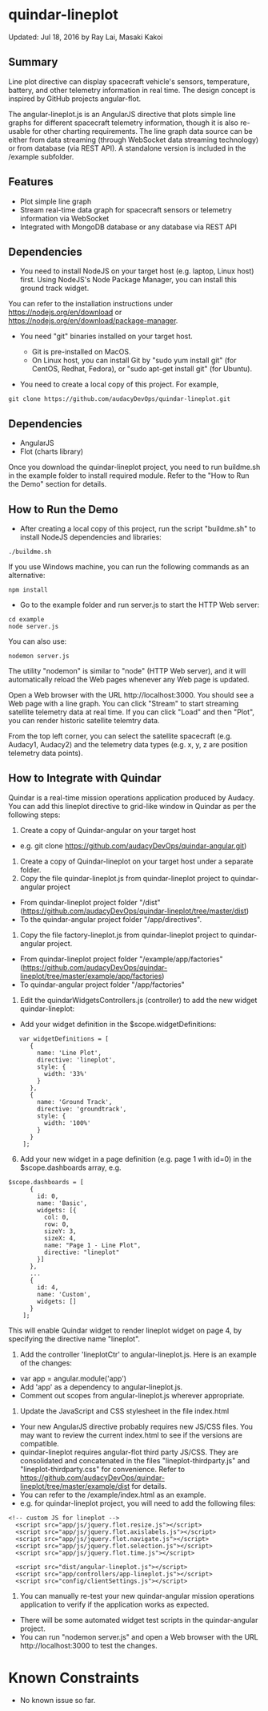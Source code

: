 # quindar-lineplot
Updated: Jul 18, 2016 by Ray Lai, Masaki Kakoi

## Summary
Line plot directive can display spacecraft vehicle's sensors, temperature, battery, and other telemetry information in real time. The design concept is inspired by GitHub projects angular-flot.

The angular-lineplot.js is an AngularJS directive that plots simple line graphs for different spacecraft telemetry information, though it is also re-usable for other charting requirements. The line graph data source can be either from data streaming (through WebSocket data streaming technology) or from database (via REST API). A standalone version is included in the /example subfolder. 

## Features
* Plot simple line graph
* Stream real-time data graph for spacecraft sensors or telemetry information via WebSocket
* Integrated with MongoDB database or any database via REST API

## Dependencies
* You need to install NodeJS on your target host (e.g. laptop, Linux host) first.
Using NodeJS's Node Package Manager, you can install this ground track widget. 

You can refer to the installation instructions under https://nodejs.org/en/download or https://nodejs.org/en/download/package-manager.

* You need "git" binaries installed on your target host. 
  - Git is pre-installed on MacOS.
  - On Linux host, you can install Git by "sudo yum install git" (for CentOS, Redhat, Fedora), or "sudo apt-get install git" (for Ubuntu).

* You need to create a local copy of this project. For example,
```
git clone https://github.com/audacyDevOps/quindar-lineplot.git
``` 

## Dependencies
* AngularJS
* Flot (charts library)

Once you download the quindar-lineplot project, you need to run buildme.sh in the example folder to install required module. Refer to the "How to Run the Demo" section for details. 	
	
## How to Run the Demo
* After creating a local copy of this project, run the script "buildme.sh" to install NodeJS dependencies and libraries:

```
./buildme.sh
```

If you use Windows machine, you can run the following commands as an alternative:
```
npm install
```

* Go to the example folder and run server.js to start the HTTP Web server: 
```
cd example
node server.js
```

You can also use:
```
nodemon server.js
```

The utility "nodemon" is similar to "node" (HTTP Web server), and it will automatically reload the Web pages whenever any Web page is updated.

Open a Web browser with the URL http://localhost:3000. You should see a Web page with a line graph.
You can click "Stream" to start streaming satellite telemetry data at real time.
If you can click "Load" and then "Plot", you can render historic satellite telemtry data.

From the top left corner, you can select the satellite spacecraft (e.g. Audacy1, Audacy2) and the telemetry data types (e.g. x, y, z are position telemetry data points).

## How to Integrate with Quindar
Quindar is a real-time mission operations application produced by Audacy. You can add this lineplot directive to grid-like window in Quindar as per the following steps:
	
1. Create a copy of Quindar-angular on your target host 
  - e.g. git clone https://github.com/audacyDevOps/quindar-angular.git)
1. Create a copy of Quindar-lineplot on your target host under a separate folder.
1. Copy the file quindar-lineplot.js from quindar-lineplot project to quindar-angular project
  - From quindar-lineplot project folder "/dist" (https://github.com/audacyDevOps/quindar-lineplot/tree/master/dist) 
  - To the quindar-angular project folder "/app/directives".
1. Copy the file factory-lineplot.js from quindar-lineplot project to quindar-angular project.
  - From quindar-lineplot project folder "/example/app/factories" (https://github.com/audacyDevOps/quindar-lineplot/tree/master/example/app/factories)
  - To quindar-angular project folder "/app/factories"
1. Edit the quindarWidgetsControllers.js (controller) to add the new widget quindar-lineplot:
  - Add your widget definition in the $scope.widgetDefinitions:
```
   var widgetDefinitions = [
      {
        name: 'Line Plot',
        directive: 'lineplot',
        style: {
          width: '33%'
        }
      },
      {
        name: 'Ground Track',
        directive: 'groundtrack',
        style: {
          width: '100%'
        }
      }
    ];
```

6. Add your new widget in a page definition (e.g. page 1 with id=0) in the $scope.dashboards array, e.g.
```
$scope.dashboards = [
      {
        id: 0,
        name: 'Basic',
        widgets: [{
          col: 0,
          row: 0,
          sizeY: 3,
          sizeX: 4,
          name: "Page 1 - Line Plot",
          directive: "lineplot"
        }]
      },
      ...
      {
        id: 4,
        name: 'Custom',
        widgets: []
      }
    ];
```

This will enable Quindar widget to render lineplot widget on page 4, by specifying the directive name "lineplot". 

1. Add the controller 'lineplotCtr' to angular-lineplot.js. Here is an example of the changes:
  - var app = angular.module('app')
  - Add 'app' as a dependency to angular-lineplot.js.
  - Comment out scopes from angular-lineplot.js wherever appropriate.

1. Update the JavaScript and CSS stylesheet in the file index.html
  - Your new AngularJS directive probably requires new JS/CSS files. You may want to review the current index.html
to see if the versions are compatible.
  - quindar-lineplot requires angular-flot third party JS/CSS. They are consolidated and concatenated in the files "lineplot-thirdparty.js" and "lineplot-thirdparty.css" for convenience. Refer to https://github.com/audacyDevOps/quindar-lineplot/tree/master/example/dist for details.
  - You can refer to the /example/index.html as an example.
  - e.g. for quindar-lineplot project, you will need to add the following files:
```
<!-- custom JS for lineplot -->
  <script src="app/js/jquery.flot.resize.js"></script>
  <script src="app/js/jquery.flot.axislabels.js"></script>
  <script src="app/js/jquery.flot.navigate.js"></script>
  <script src="app/js/jquery.flot.selection.js"></script>
  <script src="app/js/jquery.flot.time.js"></script>
	
  <script src="dist/angular-lineplot.js"></script>
  <script src="app/controllers/app-lineplot.js"></script>
  <script src="config/clientSettings.js"></script>
```

1. You can manually re-test your new quindar-angular mission operations application to verify if the application works as expected.
  - There will be some automated widget test scripts in the quindar-angular project.
  - You can run "nodemon server.js" and open a Web browser with the URL http://localhost:3000 to test the changes.

# Known Constraints
* No known issue so far.


